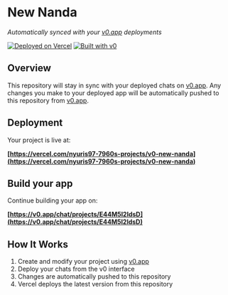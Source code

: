 # New Nanda

*Automatically synced with your [v0.app](https://v0.app) deployments*

[![Deployed on Vercel](https://img.shields.io/badge/Deployed%20on-Vercel-black?style=for-the-badge&logo=vercel)](https://vercel.com/nyuris97-7960s-projects/v0-new-nanda)
[![Built with v0](https://img.shields.io/badge/Built%20with-v0.app-black?style=for-the-badge)](https://v0.app/chat/projects/E44M5I2ldsD)

## Overview

This repository will stay in sync with your deployed chats on [v0.app](https://v0.app).
Any changes you make to your deployed app will be automatically pushed to this repository from [v0.app](https://v0.app).

## Deployment

Your project is live at:

**[https://vercel.com/nyuris97-7960s-projects/v0-new-nanda](https://vercel.com/nyuris97-7960s-projects/v0-new-nanda)**

## Build your app

Continue building your app on:

**[https://v0.app/chat/projects/E44M5I2ldsD](https://v0.app/chat/projects/E44M5I2ldsD)**

## How It Works

1. Create and modify your project using [v0.app](https://v0.app)
2. Deploy your chats from the v0 interface
3. Changes are automatically pushed to this repository
4. Vercel deploys the latest version from this repository
